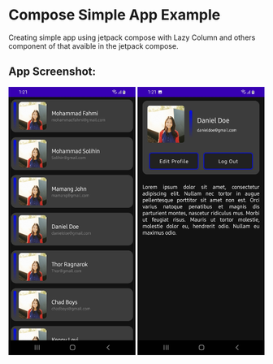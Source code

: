 # Compose Simple App Example
Creating simple app using jetpack compose with Lazy Column and others component of that avaible in the jetpack compose.

## App Screenshot:
<p align="center">
  <img src="https://github.com/MohFahmi27/MySecondComposeApp/blob/master/assets/Screenshot_20210801-012124_MyComposeSecondApp.jpg" width="250"/>
  <img src="https://github.com/MohFahmi27/MySecondComposeApp/blob/master/assets/Screenshot_20210801-012129_MyComposeSecondApp.jpg" width="250"/>
</p>
